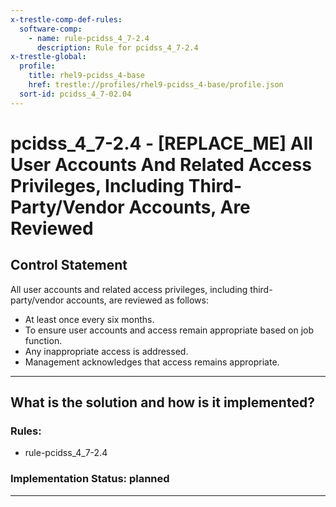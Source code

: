 ```yaml
---
x-trestle-comp-def-rules:
  software-comp:
    - name: rule-pcidss_4_7-2.4
      description: Rule for pcidss_4_7-2.4
x-trestle-global:
  profile:
    title: rhel9-pcidss_4-base
    href: trestle://profiles/rhel9-pcidss_4-base/profile.json
  sort-id: pcidss_4_7-02.04
---
```


# pcidss_4_7-2.4 - \[REPLACE_ME\] All User Accounts And Related Access Privileges, Including Third-Party/Vendor Accounts, Are Reviewed

## Control Statement

All user accounts and related access privileges, including third-party/vendor accounts,
are reviewed as follows:
- At least once every six months.
- To ensure user accounts and access remain appropriate based on job function.
- Any inappropriate access is addressed.
- Management acknowledges that access remains appropriate.

______________________________________________________________________

## What is the solution and how is it implemented?

<!-- For implementation status enter one of: implemented, partial, planned, alternative, not-applicable -->

<!-- Note that the list of rules under ### Rules: is read-only and changes will not be captured after assembly to JSON -->

<!-- Add control implementation description here for control: pcidss_4_7-2.4 -->

### Rules:

  - rule-pcidss_4_7-2.4

### Implementation Status: planned

______________________________________________________________________
